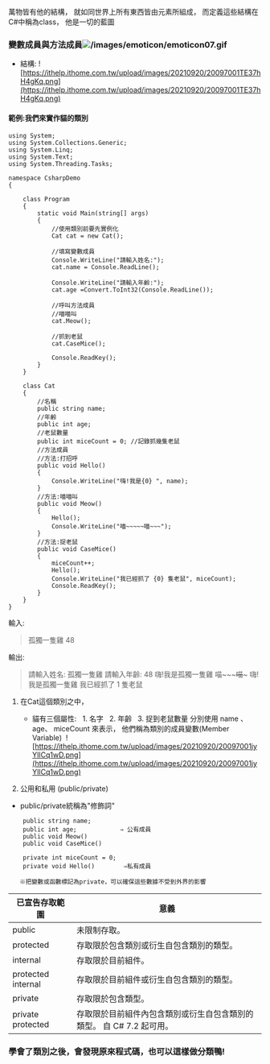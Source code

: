 萬物皆有他的結構，
就如同世界上所有東西皆由元素所組成，
而定義這些結構在C#中稱為class，
他是一切的藍圖

### 變數成員與方法成員![/images/emoticon/emoticon07.gif](/images/emoticon/emoticon07.gif)
* 結構:
![https://ithelp.ithome.com.tw/upload/images/20210920/20097001TE37hH4gKq.png](https://ithelp.ithome.com.tw/upload/images/20210920/20097001TE37hH4gKq.png)

#### 範例:我們來實作貓的類別 
```
using System;
using System.Collections.Generic;
using System.Linq;
using System.Text;
using System.Threading.Tasks;

namespace CsharpDemo
{

    class Program
    {
        static void Main(string[] args)
        {
            //使用類別前要先實例化
            Cat cat = new Cat();

            //填寫變數成員
            Console.WriteLine("請輸入姓名:");
            cat.name = Console.ReadLine();

            Console.WriteLine("請輸入年齡:");
            cat.age =Convert.ToInt32(Console.ReadLine());

            //呼叫方法成員
            //喵喵叫
            cat.Meow();

            //抓到老鼠
            cat.CaseMice();

            Console.ReadKey();
        }
    }

    class Cat
    {
        //名稱
        public string name;
        //年齡
        public int age;
        //老鼠數量
        public int miceCount = 0; //記錄抓幾隻老鼠
        //方法成員
        //方法:打招呼
        public void Hello()
        {
            Console.WriteLine("嗨!我是{0} ", name);
        }
        //方法:喵喵叫
        public void Meow()
        {
            Hello();
            Console.WriteLine("喵~~~~~喵~~~");
        }
        //方法:捉老鼠
        public void CaseMice()
        {
            miceCount++;
            Hello();
            Console.WriteLine("我已經抓了 {0} 隻老鼠", miceCount);
            Console.ReadKey();
        }
    }
}
```

輸入:
>孤獨一隻雞
>48

輸出:
>請輸入姓名:
>孤獨一隻雞
>請輸入年齡:
>48
>嗨!我是孤獨一隻雞
>喵~~~~~喵~~~
>嗨!我是孤獨一隻雞
>我已經抓了 1 隻老鼠

1. 在Cat這個類別之中，
    * 貓有三個屬性:
	  1. 名字 
	  2. 年齡 
	  3. 捉到老鼠數量
	分別使用 name 、age、 miceCount 來表示，
	他們稱為類別的成員變數(Member Variable) 
    ![https://ithelp.ithome.com.tw/upload/images/20210920/20097001jyYIlCq1wD.png](https://ithelp.ithome.com.tw/upload/images/20210920/20097001jyYIlCq1wD.png)
    
 2. 公用和私用 (public/private)
- public/private統稱為"修飾詞"
```
	public string name;
	public int age;            ⇒ 公有成員
	public void Meow()
	public void CaseMice()
	
	private int miceCount = 0; 
	private void Hello()        ⇒私有成員
 ```
    
  `  ※把變數或函數標記為private，可以確保這些數據不受到外界的影響`
  
  | 已宣告存取範圍 | 意義|
  ------------- | -------------
| public | 未限制存取。
| protected | 存取限於包含類別或衍生自包含類別的類型。
| internal | 存取限於目前組件。
| protected internal | 存取限於目前組件或衍生自包含類別的類型。
| private | 存取限於包含類型。
| private protected | 存取限於目前組件內包含類別或衍生自包含類別的類型。 自 C# 7.2 起可用。

### 學會了類別之後，會發現原來程式碼，也可以這樣做分類鴨!